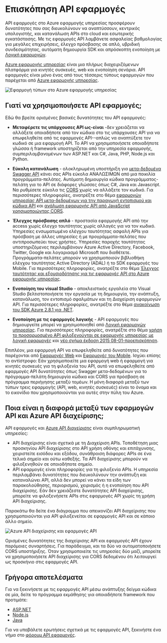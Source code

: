 <properties 
    pageTitle="Εισαγωγή εφαρμογές API | Microsoft Azure" 
    description="Μάθετε τον τρόπο εφαρμογής υπηρεσίας Azure σάς βοηθά να αναπτύσσουν, κεντρικός υπολογιστής, και κατανάλωση RESTful APIs." 
    services="app-service\api" 
    documentationCenter=".net" 
    authors="tdykstra" 
    manager="wpickett" 
    editor=""/>

<tags 
    ms.service="app-service-api" 
    ms.workload="web" 
    ms.tgt_pltfrm="na" 
    ms.devlang="na" 
    ms.topic="get-started-article" 
    ms.date="08/23/2016" 
    ms.author="rachelap"/>

# <a name="api-apps-overview"></a>Επισκόπηση API εφαρμογές

API εφαρμογές στο Azure εφαρμογής υπηρεσίας προσφέρουν δυνατότητες που σας διευκολύνουν να αναπτύσσουν, κεντρικός υπολογιστής, και κατανάλωση APIs στο cloud και εσωτερικής εγκατάστασης. Με τις εφαρμογές API λαμβάνετε ασφαλείας βαθμολογίας για μεγάλες επιχειρήσεις, έλεγχο πρόσβασης σε απλό, υβριδική συνδεσιμότητας, αυτόματη δημιουργία SDK και απρόσκοπτη ενοποίηση με [Λογική εφαρμογών](../app-service-logic/app-service-logic-what-are-logic-apps.md).

[Azure εφαρμογής υπηρεσίας](../app-service/app-service-value-prop-what-is.md) είναι μια πλήρως διαχειριζόμενων πλατφόρμα για κινητές συσκευές, web και ενοποίηση σενάρια. API εφαρμογές είναι μόνο ένας από τους τέσσερις τύπους εφαρμογών που παρέχεται από [Azure εφαρμογής υπηρεσίας](../app-service/app-service-value-prop-what-is.md).

![Εφαρμογή τύπων στο Azure εφαρμογής υπηρεσίας](./media/app-service-api-apps-why-best-platform/appservicesuite.png)

## <a name="why-use-api-apps"></a>Γιατί να χρησιμοποιήσετε API εφαρμογές;

Εδώ θα βρείτε ορισμένες βασικές δυνατότητες του API εφαρμογές:

- **Μεταφέρετε τις υπάρχουσες API ως-είναι** -δεν χρειάζεται να αλλάξετε οποιαδήποτε από τον κώδικα στο τις υπάρχουσες API για να επωφεληθείτε από τις εφαρμογές API--απλώς να αναπτύξετε τον κωδικό σε μια εφαρμογή API. Το API να χρησιμοποιήσετε οποιαδήποτε γλώσσα ή framework υποστηρίζεται από την υπηρεσία εφαρμογής, συμπεριλαμβανομένων των ASP.NET και C#, Java, PHP, Node.js και Python.

- **Εύκολη κατανάλωση** - ολοκληρωμένη υποστήριξη για [μετα-δεδομένα Swagger API](http://swagger.io/) κάνει σας APIs εύκολα ΑΝΑΛΩΣΙΜΩΝ από μια ποικιλία προγράμματα-πελάτες.  Αυτόματη δημιουργία κώδικα προγράμματος-πελάτη για το API σε διάφορες γλώσσες όπως C#, Java και Javascript. Να ρυθμίσετε εύκολα τις [CORS](app-service-api-cors-consume-javascript.md) χωρίς να αλλάξετε τον κωδικό. Για περισσότερες πληροφορίες, ανατρέξτε στο θέμα [εφαρμογών υπηρεσίας API μετα-δεδομένων για την παραγωγή εντοπισμού και κώδικα API](app-service-api-metadata.md) και [ανάλωση εφαρμογής API από JavaScript χρησιμοποιώντας CORS](app-service-api-cors-consume-javascript.md). 

- **Έλεγχος πρόσβασης απλό** - προστασία εφαρμογής API από την access χωρίς έλεγχο ταυτότητας χωρίς αλλαγές για να τον κωδικό. Υπηρεσίες ενσωματωμένο ελέγχου ταυτότητας ασφαλή APIs για πρόσβαση με άλλες υπηρεσίες ή με προγράμματα-πελάτες που αντιπροσωπεύει τους χρήστες. Υπηρεσίες παροχής ταυτότητας υποστηριζόμενες περιλαμβάνουν Azure Active Directory, Facebook, Twitter, Google και λογαριασμό Microsoft που διαθέτετε. Προγράμματα-πελάτες μπορούν να χρησιμοποιούν βιβλιοθήκη ελέγχου ταυτότητας Active Directory (ADAL) ή το SDK εφαρμογές του Mobile. Για περισσότερες πληροφορίες, ανατρέξτε στο θέμα [Έλεγχος ταυτότητας και εξουσιοδότησης για τις εφαρμογές API στο Azure εφαρμογής υπηρεσίας](app-service-api-authentication.md).

- **Ενοποίηση του visual Studio** - αποκλειστικός εργαλεία στο Visual Studio βελτιστοποιήσετε την εργασία με τη δημιουργία, την ανάπτυξη, κατανάλωση, τον εντοπισμό σφαλμάτων και τη Διαχείριση εφαρμογών API. Για περισσότερες πληροφορίες, ανατρέξτε στο θέμα [ανακοίνωση του SDK Azure 2.8.1 για .NET](/blog/announcing-azure-sdk-2-8-1-for-net/).

- **Ενοποίηση με τις εφαρμογές λογικής** - API εφαρμογές που δημιουργείτε μπορεί να χρησιμοποιηθεί από [Λογική εφαρμογών υπηρεσίας](../app-service-logic/app-service-logic-what-are-logic-apps.md).  Για περισσότερες πληροφορίες, ανατρέξτε στο θέμα [χρήση το προσαρμοσμένο API φιλοξενούνται σε εφαρμογής υπηρεσίας με λογική εφαρμογές](../app-service-logic/app-service-logic-custom-hosted-api.md) και [νέο σχήμα έκδοση 2015 08-01-προεπισκόπηση](../app-service-logic/app-service-logic-schema-2015-08-01.md).

Επιπλέον, μια εφαρμογή API να επωφεληθείτε από δυνατότητες που παρέχονται από [Εφαρμογές Web](../app-service-web/app-service-web-overview.md) και [Εφαρμογές του Mobile](../app-service-mobile/app-service-mobile-value-prop.md). Ισχύει επίσης το αντίστροφο: Εάν χρησιμοποιείτε μια εφαρμογή web ή εφαρμογή για κινητές συσκευές για τη φιλοξενία του API, αυτό να επωφεληθείτε από εφαρμογές API δυνατότητες όπως Swagger μετα-δεδομένων για το πρόγραμμα-πελάτη δημιουργία κώδικα και CORS για πρόσβαση σε πρόγραμμα περιήγησης μεταξύ τομέων. Η μόνη διαφορά μεταξύ των τύπων τρεις εφαρμογής (API, web, κινητές συσκευές) είναι το όνομα και το εικονίδιο που χρησιμοποιούνται για αυτές στην πύλη του Azure.

## <a name="whats-the-difference-between-api-apps-and-azure-api-management"></a>Ποια είναι η διαφορά μεταξύ των εφαρμογών API και Azure API διαχείρισης;

API εφαρμογές και [Azure API διαχείρισης](../api-management/api-management-key-concepts.md) είναι συμπληρωματική υπηρεσίες:

* API διαχείρισης είναι σχετικά με τη Διαχείριση APIs. Τοποθέτηση μιας προσκηνίου API διαχείρισης στο API χρήση οθόνης και επιτάχυνσης, χειριστείτε εισόδου και εξόδου, συνάθροιση διάφορες APIs σε ένα τελικό σημείο και ούτω καθεξής. Τα API διαχείρισης μπορούν να φιλοξενηθούν σε οποιοδήποτε σημείο.
* API εφαρμογές είναι πληροφορίες για τη φιλοξενία APIs. Η υπηρεσία περιλαμβάνει δυνατότητες που διευκολύνουν την ανάπτυξη και καταναλώνει API, αλλά δεν μπορεί να κάνει τα είδη των παρακολούθησης, περιορισμού, χειρισμός ή η ενοποίηση που API διαχείρισης. Εάν δεν χρειάζεστε δυνατότητες API διαχείρισης, μπορείτε να φιλοξενήσετε APIs στις εφαρμογές API χωρίς τη χρήση API διαχείρισης.

Παρακάτω θα δείτε ένα διάγραμμα που απεικονίζει API διαχείρισης που χρησιμοποιούνται για API φιλοξενείται σε εφαρμογές API και σε κάποιο άλλο σημείο.

![Azure API διαχείρισης και εφαρμογές API](./media/app-service-api-apps-why-best-platform/apia-apim.png)

Ορισμένες δυνατότητες της διαχείρισης API και εφαρμογές API έχουν παρόμοιες συναρτήσεις.  Για παράδειγμα, και τα δύο να αυτοματοποιήσετε CORS υποστήριξης. Όταν χρησιμοποιείτε τις υπηρεσίες δύο μαζί, μπορείτε να χρησιμοποιήσετε API διαχείρισης για CORS δεδομένου ότι λειτουργεί ως προσκήνιο στις εφαρμογές API. 

## <a name="getting-started"></a>Γρήγορα αποτελέσματα

Για να ξεκινήσετε με τις εφαρμογές API μέσω ανάπτυξης δείγμα κώδικα σε μία, δείτε το πρόγραμμα εκμάθησης για οποιαδήποτε framework που προτιμάτε:

* [ASP.NET](app-service-api-dotnet-get-started.md) 
* [Node.js](app-service-api-nodejs-api-app.md) 
* [Java](app-service-api-java-api-app.md) 

Για να υποβάλετε ερωτήσεις σχετικά με τις εφαρμογές API, ξεκινήστε ένα νήμα στο [φόρουμ API εφαρμογές](https://social.msdn.microsoft.com/Forums/en-US/home?forum=AzureAPIApps). 
